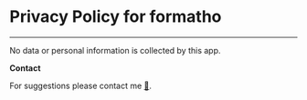 # Privacy Policy for formatho
---
No data or personal information is collected by this app.

**Contact**

For suggestions please contact me [:email:](mailto:luizmaiaj@hotmail.com).
